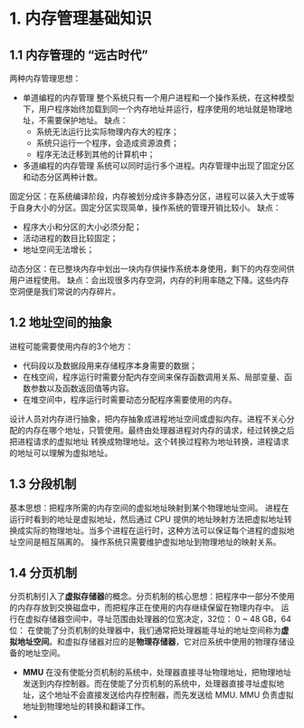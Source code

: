 # 1. 内存管理基础知识
## 1.1 内存管理的 “远古时代”
两种内存管理思想：
+ 单道编程的内存管理
  整个系统只有一个用户进程和一个操作系统，在这种模型下，用户程序始终加载到同一个内存地址并运行，程序使用的地址就是物理地址，不需要保护地址。
  缺点：
  + 系统无法运行比实际物理内存大的程序；
  + 系统只运行一个程序，会造成资源浪费；
  + 程序无法迁移到其他的计算机中；
+ 多道编程的内存管理
  系统可以同时运行多个进程。内存管理中出现了固定分区和动态分区两种计数。

固定分区：在系统编译阶段，内存被划分成许多静态分区，进程可以装入大于或等于自身大小的分区。固定分区实现简单，操作系统的管理开销比较小。
缺点：
+ 程序大小和分区的大小必须分配；
+ 活动进程的数目比较固定；
+ 地址空间无法增长；

动态分区：在已整块内存中划出一块内存供操作系统本身使用，剩下的内存空间供用户进程使用。
缺点：会出现很多内存空洞，内存的利用率随之下降。这些内存空洞便是我们常说的内存碎片。

## 1.2 地址空间的抽象
进程可能需要使用内存的3个地方：
+ 代码段以及数据段用来存储程序本身需要的数据；
+ 在栈空间，程序运行时需要分配内存空间来保存函数调用关系、局部变量、函数参数以及函数返回值等内容。
+ 在堆空间中，程序运行时需要动态分配程序需要使用的内存。

设计人员对内存进行抽象，把内存抽象成进程地址空间或虚拟内存。进程不关心分配的内存在哪个地址，只管使用。最终由处理器进程对内存的请求，经过转换之后把进程请求的虚拟地址
转换成物理地址。这个转换过程称为地址转换，进程请求的地址可以理解为虚拟地址。

## 1.3 分段机制
基本思想：把程序所需的内存空间的虚拟地址映射到某个物理地址空间。
进程在运行时看到的地址是虚拟地址，然后通过 CPU 提供的地址映射方法把虚拟地址转换成实际的物理地址。当多个进程在运行时，这种方法可以保证每个进程的虚拟地址空间是相互隔离的。
操作系统只需要维护虚拟地址到物理地址的映射关系。

## 1.4 分页机制
分页机制引入了**虚拟存储器**的概念。分页机制的核心思想：把程序中一部分不使用的内存存放到交换磁盘中，而把程序正在使用的内存继续保留在物理内存中。
运行在虚拟存储器空间中，寻址范围由处理器的位宽决定，32位： 0 ~ 48 GB，64位：
在使能了分页机制的处理器中，我们通常把处理器能寻址的地址空间称为**虚拟地址空间**。和虚拟存储器对应的是**物理存储器**，它对应系统中使用的物理存储设备的地址空间。
+ **MMU**
  在没有使能分页机制的系统中，处理器直接寻址物理地址，把物理地址发送到内存控制器。而在使能了分页机制的系统中，处理器直接寻址虚拟地址，这个地址不会直接发送给内存控制器，而先发送给 MMU.
  MMU 负责虚拟地址到物理地址的转换和翻译工作。
+ 

